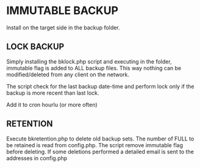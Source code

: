 # IMMUTABLE BACKUP

Install on the target side in the backup folder.

## LOCK BACKUP
Simply installing the bklock.php script and executing in the folder, immutable flag is added to ALL backup files. This way nothing can be modified/deleted from any client on the network.

The script check for the last backup date-time and perform lock only if the backup is more recent than last lock.

Add it to cron hourlu (or more often)

## RETENTION
Execute bkretention.php to delete old backup sets. The number of FULL to be retained is read from config.php.
The script remove immutable flag before deleting.
If some deletions performed a detailed email is sent to the addresses in config.php
